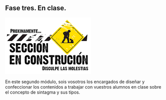 ## Fase tres. En clase.

![descarga (1).png](/images/image6.png)

En este segundo módulo, sois vosotros los encargados de diseñar y confeccionar los contenidos a trabajar con vuestros alumnos en clase sobre el  concepto de sintagma y sus tipos.